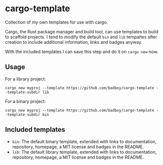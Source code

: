 # cargo-template

Collection of my own templates for use with cargo.

Cargo, the Rust package manager and build tool, can use templates to build to scaffold projects.
I tend to modify the default `bin` and `lib` tempaltes after creation to include additional information, links and badges anyway.

With the included templates I can save this step and do it on `cargo new` now.

## Usage

For a library project:

```
cargo new myproj --template https://github.com/badboy/cargo-template --template-subdir lib
```

For a binary project:

```
cargo new myproj --template https://github.com/badboy/cargo-template --template-subdir bin
```

## Included templates

* `bin`: The default binary template, extended with links to documentation, repository, homepage, a MIT license and badges in the README.
* `lib`: The default library template, extended with links to documentation, repository, homepage, a MIT license and badges in the README.
